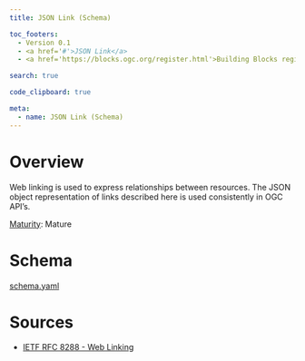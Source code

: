 ```yaml
---
title: JSON Link (Schema)

toc_footers:
  - Version 0.1
  - <a href='#'>JSON Link</a>
  - <a href='https://blocks.ogc.org/register.html'>Building Blocks register</a>

search: true

code_clipboard: true

meta:
  - name: JSON Link (Schema)
---
```


# Overview

Web linking is used to express relationships between resources. The JSON object representation of links described here is used consistently in OGC API’s.

[Maturity](https://github.com/cportele/ogcapi-building-blocks#building-block-maturity): Mature

# Schema

[schema.yaml](https://opengeospatial.github.io/bblocks/registereditems/ogc-utils/json-link/schema.yaml)
# Sources

* [IETF RFC 8288 - Web Linking](https://www.rfc-editor.org/rfc/rfc8288.txt)
